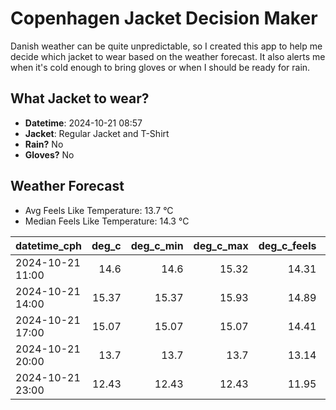 
# Copenhagen Jacket Decision Maker

Danish weather can be quite unpredictable, so I created this app to help me decide which jacket to wear based on the weather forecast. 
It also alerts me when it's cold enough to bring gloves or when I should be ready for rain.

## What Jacket to wear?

- **Datetime**: 2024-10-21 08:57
- **Jacket**: Regular Jacket and T-Shirt
- **Rain?** No
- **Gloves?** No

## Weather Forecast
- Avg Feels Like Temperature: 13.7 °C
- Median Feels Like Temperature: 14.3 °C

| datetime_cph     |   deg_c |   deg_c_min |   deg_c_max |   deg_c_feels | weather   | wind   | rain   |
|:-----------------|--------:|------------:|------------:|--------------:|:----------|:-------|:-------|
| 2024-10-21 11:00 |   14.6  |       14.6  |       15.32 |         14.31 | Clouds    | High   | None   |
| 2024-10-21 14:00 |   15.37 |       15.37 |       15.93 |         14.89 | Clouds    | High   | None   |
| 2024-10-21 17:00 |   15.07 |       15.07 |       15.07 |         14.41 | Clouds    | High   | None   |
| 2024-10-21 20:00 |   13.7  |       13.7  |       13.7  |         13.14 | Clouds    | Medium | None   |
| 2024-10-21 23:00 |   12.43 |       12.43 |       12.43 |         11.95 | Clouds    | Low    | None   |
        